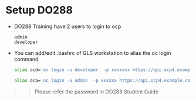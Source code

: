 # Setup DO288 

* DO288 Training have 2 users to login to ocp 
  ```
  admin 
  developer 
  ```

* You can add/edit .bashrc of GLS workstation to alias the oc login command

  ```bash 
  alias ocd='oc login -u developer  -p xxxxxxx https://api.ocp4.example.com:6443'

  alias oca='oc login -u admin  -p xxxxxx https://api.ocp4.example.com:6443'

  ```
>> Please refer the password in DO288 Student Guide



